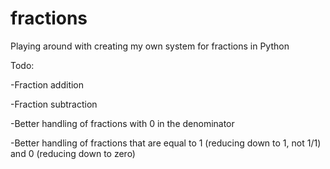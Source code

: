 # fractions
Playing around with creating my own system for fractions in Python

Todo:

-Fraction addition

-Fraction subtraction

-Better handling of fractions with 0 in the denominator

-Better handling of fractions that are equal to 1 (reducing down to 1, not 1/1) and 0 (reducing down to zero)
